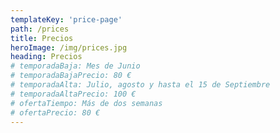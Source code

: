 ```yaml
---
templateKey: 'price-page'
path: /prices
title: Precios
heroImage: /img/prices.jpg
heading: Precios
# temporadaBaja: Mes de Junio
# temporadaBajaPrecio: 80 €
# temporadaAlta: Julio, agosto y hasta el 15 de Septiembre
# temporadaAltaPrecio: 100 €
# ofertaTiempo: Más de dos semanas
# ofertaPrecio: 80 €
---
```

